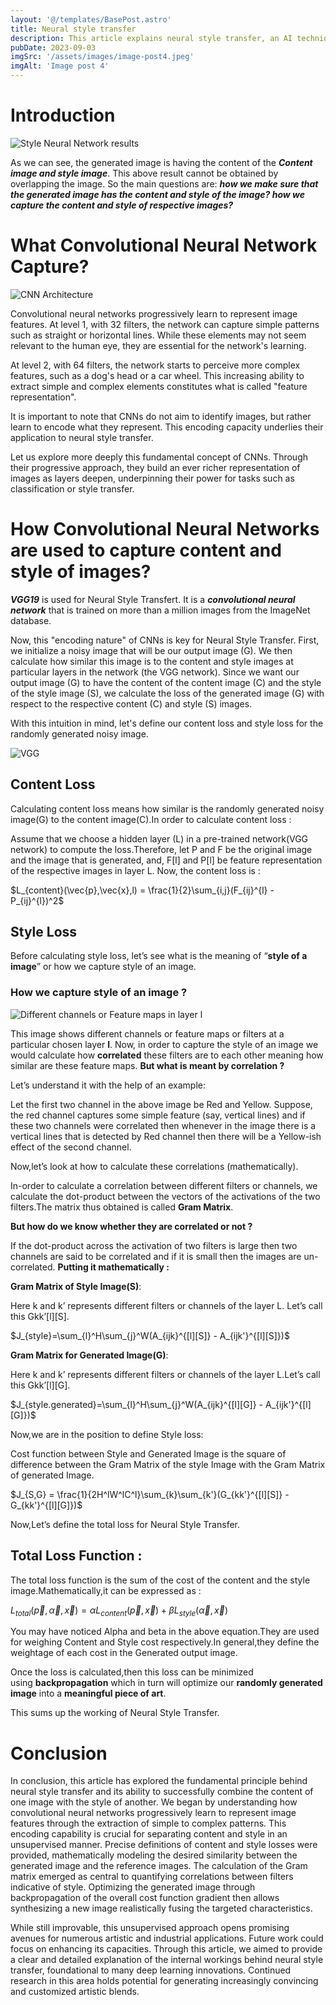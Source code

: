 ```yaml
---
layout: '@/templates/BasePost.astro'
title: Neural style transfer
description: This article explains neural style transfer, an AI technique combining the visual content of one image with the artistic style of another. It details how convolutional neural networks capture content and style, and how iterative optimization blends the two into a new hybrid image. A clear guide to this generative deep learning approach.
pubDate: 2023-09-03
imgSrc: '/assets/images/image-post4.jpeg'
imgAlt: 'Image post 4'
---
```


# Introduction

![Style Neural Network results](/assets/images/styleNeuralNetResult.png)

As we can see, the generated image is having the content of the ***Content image and style image***. This above result cannot be obtained by overlapping the image. So the main questions are:  ***how we make sure that the generated image has the content and style of the image?  how we capture the content and style of respective images?***

# What Convolutional Neural Network Capture?

![CNN Architecture](/assets/images/CNN_architecture.png)

Convolutional neural networks progressively learn to represent image features. At level 1, with 32 filters, the network can capture simple patterns such as straight or horizontal lines. While these elements may not seem relevant to the human eye, they are essential for the network's learning.

At level 2, with 64 filters, the network starts to perceive more complex features, such as a dog's head or a car wheel. This increasing ability to extract simple and complex elements constitutes what is called "feature representation".

It is important to note that CNNs do not aim to identify images, but rather learn to encode what they represent. This encoding capacity underlies their application to neural style transfer.

Let us explore more deeply this fundamental concept of CNNs. Through their progressive approach, they build an ever richer representation of images as layers deepen, underpinning their power for tasks such as classification or style transfer.


# How Convolutional Neural Networks are used to capture content and style of images?

***VGG19*** is used for Neural Style Transfert. It is a ***convolutional neural network*** that is trained on more than a million images from the ImageNet database. 

Now, this "encoding nature" of CNNs is key for Neural Style Transfer. First, we initialize a noisy image that will be our output image (G). We then calculate how similar this image is to the content and style images at particular layers in the network (the VGG network). Since we want our output image (G) to have the content of the content image (C) and the style of the style image (S), we calculate the loss of the generated image (G) with respect to the respective content (C) and style (S) images.

With this intuition in mind, let's define our content loss and style loss for the randomly generated noisy image.

![VGG](/assets/images/VGG.png)

## Content Loss

Calculating content loss means how similar is the randomly generated noisy image(G) to the content image(C).In order to calculate content loss :

Assume that we choose a hidden layer (L) in a pre-trained network(VGG network) to compute the loss.Therefore, let P and F be the original image and the image that is generated, and, F[l] and P[l] be feature representation of the respective images in layer L. Now, the content loss is :

$L_{content}(\vec{p},\vec{x},l) = \frac{1}{2}\sum_{i,j}(F_{ij}^{l} - P_{ij}^{l})^2$

## Style Loss

Before calculating style loss, let’s see what is the meaning of “**style of a image**” or how we capture style of an image.

### How we capture style of an image ?

![Different channels or Feature maps in layer l](https://miro.medium.com/v2/resize:fit:264/0*dyVKNRn36XORjr9v.png)



This image shows different channels or feature maps or filters at a particular chosen layer **l**. Now, in order to capture the style of an image we would calculate how **correlated** these filters are to each other meaning how similar are these feature maps. **But what is meant by correlation ?**

Let’s understand it with the help of an example:

Let the first two channel in the above image be Red and Yellow. Suppose, the red channel captures some simple feature (say, vertical lines) and if these two channels were correlated then whenever in the image there is a vertical lines that is detected by Red channel then there will be a Yellow-ish effect of the second channel.

Now,let’s look at how to calculate these correlations (mathematically).

In-order to calculate a correlation between different filters or channels, we calculate the dot-product between the vectors of the activations of the two filters.The matrix thus obtained is called **Gram Matrix**.

**But how do we know whether they are correlated or not ?**

If the dot-product across the activation of two filters is large then two channels are said to be correlated and if it is small then the images are un-correlated. **Putting it mathematically :**

**Gram Matrix of Style Image(S)**:

Here k and k’ represents different filters or channels of the layer L. Let’s call this Gkk’[l][S].

$J_{style}=\sum_{l}^H\sum_{j}^W(A_{ijk}^{[l][S]} - A_{ijk'}^{[l][S]})$


**Gram Matrix for Generated Image(G)**:

Here k and k’ represents different filters or channels of the layer L.Let’s call this Gkk’[l][G].

$J_{style.generated}=\sum_{l}^H\sum_{j}^W(A_{ijk}^{[l][G]} - A_{ijk'}^{[l][G]})$

Now,we are in the position to define Style loss:

Cost function between Style and Generated Image is the square of difference between the Gram Matrix of the style Image with the Gram Matrix of generated Image.

$J_{S,G} = \frac{1}{2H^lW^lC^l}\sum_{k}\sum_{k'}(G_{kk'}^{[l][S]} - G_{kk'}^{[l][G]})$

Now,Let’s define the total loss for Neural Style Transfer.

## Total Loss Function :

The total loss function is the sum of the cost of the content and the style image.Mathematically,it can be expressed as :

$L_{total}(\vec{p}, \vec{α},\vec{x}) = αL_{content}(\vec{p}, \vec{x}) + βL_{style}(\vec{α}, \vec{x})$

You may have noticed Alpha and beta in the above equation.They are used for weighing Content and Style cost respectively.In general,they define the weightage of each cost in the Generated output image.

Once the loss is calculated,then this loss can be minimized using **backpropagation** which in turn will optimize our **randomly generated image** into a **meaningful piece of art**.

This sums up the working of Neural Style Transfer.


# Conclusion

In conclusion, this article has explored the fundamental principle behind neural style transfer and its ability to successfully combine the content of one image with the style of another.
We began by understanding how convolutional neural networks progressively learn to represent image features through the extraction of simple to complex patterns. This encoding capability is crucial for separating content and style in an unsupervised manner.
Precise definitions of content and style losses were provided, mathematically modeling the desired similarity between the generated image and the reference images. The calculation of the Gram matrix emerged as central to quantifying correlations between filters indicative of style.
Optimizing the generated image through backpropagation of the overall cost function gradient then allows synthesizing a new image realistically fusing the targeted characteristics.

While still improvable, this unsupervised approach opens promising avenues for numerous artistic and industrial applications. Future work could focus on enhancing its capacities.
Through this article, we aimed to provide a clear and detailed explanation of the internal workings behind neural style transfer, foundational to many deep learning innovations. Continued research in this area holds potential for generating increasingly convincing and customized artistic blends.